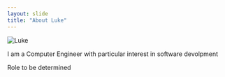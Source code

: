 ```yaml
---
layout: slide
title: "About Luke"
---
```


<img src="middle_school_lg.jpg" alt="Luke">

I am a Computer Engineer with particular interest in software devolpment

Role to be determined
